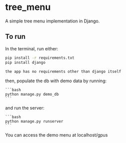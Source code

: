# tree_menu

A simple tree menu implementation in Django.

## To run

In the terminal, run either:
    
```bash
pip install -r requirements.txt
pip install django
```

    the app has no requirements other than django itself

then, populate the db with demo data by running:

    ```bash
    python manage.py demo_db
    ```

and run the server:
    
    ```bash
    python manage.py runserver
    ```

You can access the demo menu at localhost/gpus
